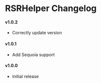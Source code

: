 RSRHelper Changelog
======================
#### v1.0.2
- Correctly update version

#### v1.0.1
- Add Sequoia support

#### v1.0.0
- Initial release

